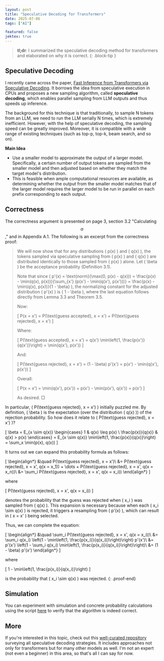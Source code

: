 ```yaml
---
layout: post
title: "Speculative Decoding for Transformers"
date: 2025-07-06
tags: ["AI"]

featured: false
jektex: true
---
```


> **tl;dr**: I summarized the speculative decoding method for transformers and elaborated on why it is correct.
{: .block-tip }

## Speculative Decoding

I recently came across the paper, [Fast Inference from Transformers via Speculative Decoding](https://arxiv.org/abs/2211.17192v2). It borrows the idea from speculative execution in CPUs and proposes a new sampling algorithm, called **speculative decoding**, which enables parallel sampling from LLM outputs and thus speeds up inference.

The background for this technique is that traditionally, to sample N tokens from an LLM, we need to run the LLM serially N times, which is extremely inefficient. However, with the help of speculative decoding, the sampling speed can be greatly improved. Moreover, it is compatible with a wide range of existing techniques (such as top-p, top-k, beam search, and so on).

**Main Idea**
- Use a smaller model to approximate the output of a larger model. Specifically, a certain number of output tokens are sampled from the smaller model and then adjusted based on whether they match the target model's distribution.
- This is feasible when ample computational resources are available, as determining whether the output from the smaller model matches that of the larger model requires the larger model to be run in parallel on each prefix corresponding to each output.

## Correctness

The correctness argument is presented on page 3, section 3.2 "Calculating $$\alpha$$," and in Appendix A.1. The following is an excerpt from the correctness proof:

> We will now show that for any distributions \( p(x) \) and \( q(x) \), the tokens sampled via speculative sampling from \( p(x) \) and \( q(x) \) are distributed identically to those sampled from \( p(x) \) alone. Let \( \beta \) be the acceptance probability (Definition 3.1).
>
> Note that since \( p'(x) = \text{norm}(\max(0, p(x) - q(x))) = \frac{p(x) - \min(q(x), p(x))}{\sum_{x'} (p(x') - \min(q(x'), p(x')))} = \frac{p(x) - \min(q(x), p(x))}{1 - \beta} \), the normalizing constant for the adjusted distribution \( p'(x) \) is \( 1 - \beta \), where the last equation follows directly from Lemma 3.3 and Theorem 3.5.
>
> Now:
>
> \[ P(x = x') = P(\text{guess accepted}, x = x') + P(\text{guess rejected}, x = x') \]
>
> Where:
>
> \[ P(\text{guess accepted}, x = x') = q(x') \min\left(1, \frac{p(x')}{q(x')}\right) = \min(q(x'), p(x')) \]
>
> And:
>
> \[ P(\text{guess rejected}, x = x') = (1 - \beta) p'(x') = p(x') - \min(q(x'), p(x')) \]
>
> Overall:
>
> \[ P(x = x') = \min(q(x'), p(x')) + p(x') - \min(p(x'), q(x')) = p(x') \]
>
> As desired. □

In particular, \( P(\text{guess rejected}, x = x') \) initially puzzled me. By definition, \( \beta \) is the expectation (over the distribution \( q(x) \)) of the rejection probability. So how does it relate to \( P(\text{guess rejected}, x = x') \)?

\[
\beta = E_{x \sim q(x)} \begin{cases}
1 & q(x) \leq p(x) \\
\frac{p(x)}{q(x)} & q(x) > p(x)
\end{cases} = E_{x \sim q(x)} \min\left(1, \frac{p(x)}{q(x)}\right) = \sum_x \min(p(x), q(x))
\]

It turns out we can expand this probability formula as follows:

\[
\begin{align*}
&\quad P(\text{guess rejected}, x = x')\\
&= P(\text{guess rejected}, x = x', q(x = x_1)) + \dots + P(\text{guess rejected}, x = x', q(x = x_n))\\
&= \sum_i P(\text{guess rejected}, x = x', q(x = x_i))
\end{align*}
\]

where

\[
P(\text{guess rejected}, x = x', q(x = x_i))
\]

denotes the probability that the guess was rejected when \( x_i \) was sampled from \( q(x) \). This expansion is necessary because when each \( x_i \sim q(x) \) is rejected, it triggers a resampling from \( p'(x) \), which can result in \( x = x' \) being selected.

Thus, we can complete the equation:

\[
\begin{align*}
&\quad \sum_i P(\text{guess rejected}, x = x', q(x = x_i))\\
&= \sum_i q(x_i) \left(1 - \min\left(1, \frac{p(x_i)}{q(x_i)}\right)\right) p'(x')\\
&= p'(x') \left(1 - \sum_i q(x_i) \min\left(1, \frac{p(x_i)}{q(x_i)}\right)\right)\\
&= (1 - \beta) p'(x')
\end{align*}
\]

where

\[
1 - \min\left(1, \frac{p(x_i)}{q(x_i)}\right)
\]

is the probability that \( x_i \sim q(x) \) was rejected.
{: .proof-end}

## Simulation

You can experiment with simulation and concrete probability calculations using the script [here](https://github.com/yuxqiu/garden/tree/main/2025-07-06-speculative-decoding) to verify that the algorithm is indeed correct.

## More

If you're interested in this topic, check out this [well-curated repository](https://github.com/hemingkx/SpeculativeDecodingPapers) surveying all speculative decoding strategies. It includes approaches not only for transformers but for many other models as well. I'm not an expert (not even a beginner) in this area, so that's all I can say for now.

